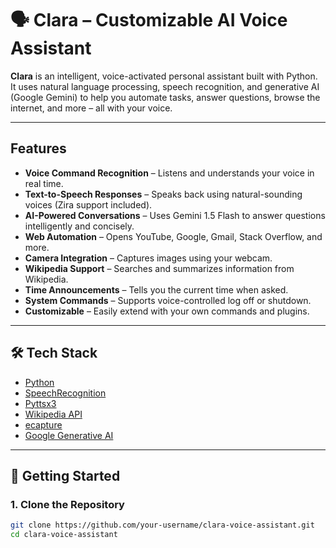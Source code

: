 # 🗣️ Clara – Customizable AI Voice Assistant

**Clara** is an intelligent, voice-activated personal assistant built with Python. It uses natural language processing, speech recognition, and generative AI (Google Gemini) to help you automate tasks, answer questions, browse the internet, and more – all with your voice.

---

## Features

- **Voice Command Recognition** – Listens and understands your voice in real time.
- **Text-to-Speech Responses** – Speaks back using natural-sounding voices (Zira support included).
- **AI-Powered Conversations** – Uses Gemini 1.5 Flash to answer questions intelligently and concisely.
- **Web Automation** – Opens YouTube, Google, Gmail, Stack Overflow, and more.
- **Camera Integration** – Captures images using your webcam.
- **Wikipedia Support** – Searches and summarizes information from Wikipedia.
- **Time Announcements** – Tells you the current time when asked.
- **System Commands** – Supports voice-controlled log off or shutdown.
- **Customizable** – Easily extend with your own commands and plugins.

---

## 🛠 Tech Stack

- [Python](https://www.python.org/)
- [SpeechRecognition](https://pypi.org/project/SpeechRecognition/)
- [Pyttsx3](https://pypi.org/project/pyttsx3/)
- [Wikipedia API](https://pypi.org/project/wikipedia/)
- [ecapture](https://pypi.org/project/ecapture/)
- [Google Generative AI](https://ai.google.dev/)

---

## 🚀 Getting Started

### 1. Clone the Repository

```bash
git clone https://github.com/your-username/clara-voice-assistant.git
cd clara-voice-assistant
